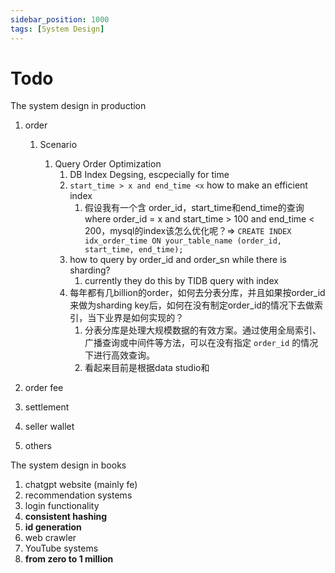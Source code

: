 ```yaml
---
sidebar_position: 1000
tags: [System Design]
---
```




# Todo

The system design in production

1.   order
     1.   Scenario

          1.   Query Order Optimization
               1.   DB Index Degsing, escpecially for time
               2.   `start_time > x and end_time <x` how to make an efficient index
                    1.   假设我有一个含 order_id，start_time和end_time的查询 where order_id = x and start_time > 100 and end_time < 200，mysql的index该怎么优化呢？=> `CREATE INDEX idx_order_time ON your_table_name (order_id, start_time, end_time);`
               3.   how to query by order_id and order_sn while there is sharding?
                    1.   currently they do this by TIDB query with index
               4.   每年都有几billion的order，如何去分表分库，并且如果按order_id来做为sharding key后，如何在没有制定order_id的情况下去做索引，当下业界是如何实现的？
                    1.   分表分库是处理大规模数据的有效方案。通过使用全局索引、广播查询或中间件等方法，可以在没有指定 `order_id` 的情况下进行高效查询。
                    2.   看起来目前是根据data studio和

2.   order fee
3.   settlement
4.   seller wallet
5.   others



The system design in books

1.   chatgpt website (mainly fe)
2.   recommendation systems
3.   login functionality
4.   **consistent hashing**
5.   **id generation**
6.   web crawler
7.   YouTube systems
8.   **from zero to 1 million**